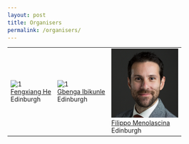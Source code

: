 ```yaml
---
layout: post
title: Organisers
permalink: /organisers/
---
```

<table>
  <tr>
    <td> 
      <img src="https://raw.githubusercontent.com/ed-iwsd/ed-iwsd.github.io/main/images/Fengxiang_He.jpg?raw=true"  alt="1" width = 150px height = 155px ><br />
      <a href="https://fengxianghe.github.io/">Fengxiang He</a><br />
      Edinburgh
    </td>
    <td> 
      <img src="https://raw.githubusercontent.com/ed-iwsd/ed-iwsd.github.io/main/images/Gbenga_Ibikunle.jpg?raw=true"  alt="1" width = 150px height = 155px ><br />
      <a href="https://www.business-school.ed.ac.uk/staff/gbenga-ibikunle">Gbenga Ibikunle</a><br />
      Edinburgh
    </td>
    <td> 
      <img src="https://raw.githubusercontent.com/ed-iwsd/ed-iwsd.github.io/main/images/Filippo_Menolascina.png?raw=true"  alt="1" width = 150px height = 155px ><br />
      <a href="https://edwebprofiles.ed.ac.uk/profile/filippo-menolascina">Filippo Menolascina</a><br />
      Edinburgh
    </td>
  </tr> 
</table>



<!--
<!-- Organisers Section -->
<!--
<h1>Organisers</h1>
<div style="display: flex; gap: 30px; justify-content: center; align-items: flex-start;">

  <div style="text-align: center;">
    <div style="width: 150px; height: 155px; overflow: hidden; border-radius: 8px;">
      <img src="https://raw.githubusercontent.com/ed-iwsd/ed-iwsd.github.io/main/images/Fengxiang_He.jpg?raw=true"
           alt="Fengxiang He"
           style="width: 100%; height: 100%; object-fit: cover;" />
    </div>
    <a href="https://fengxianghe.github.io/">Fengxiang He</a><br />
    Edinburgh
  </div>

  <div style="text-align: center;">
    <div style="width: 150px; height: 155px; overflow: hidden; border-radius: 8px;">
      <img src="https://raw.githubusercontent.com/ed-iwsd/ed-iwsd.github.io/main/images/Gbenga_Ibikunle.jpg?raw=true"
           alt="Gbenga Ibikunle"
           style="width: 100%; height: 100%; object-fit: cover;" />
    </div>
    <a href="https://www.business-school.ed.ac.uk/staff/gbenga-ibikunle">Gbenga Ibikunle</a><br />
    Edinburgh
  </div>

  <div style="text-align: center;">
    <div style="width: 150px; height: 155px; overflow: hidden; border-radius: 8px;">
      <img src="https://raw.githubusercontent.com/ed-iwsd/ed-iwsd.github.io/main/images/Filippo_Menolascina.png?raw=true"
           alt="Filippo Menolascina"
           style="width: 100%; height: 100%; object-fit: cover;" />
    </div>
    <a href="https://edwebprofiles.ed.ac.uk/profile/filippo-menolascina">Filippo Menolascina</a><br />
    Edinburgh
  </div>

  <div style="text-align: center;">
    <div style="width: 150px; height: 155px; overflow: hidden; border-radius: 8px;">
      <img src="https://raw.githubusercontent.com/ed-iwsd/ed-iwsd.github.io/main/images/Zheng_Xu.jpeg?raw=true"
           alt="Zheng Xu"
           style="width: 100%; height: 100%; object-fit: cover;" />
    </div>
    <a href="https://research.google/people/106689/?&type=google">Zheng Xu</a><br />
    Edinburgh
  </div>

</div>
-->